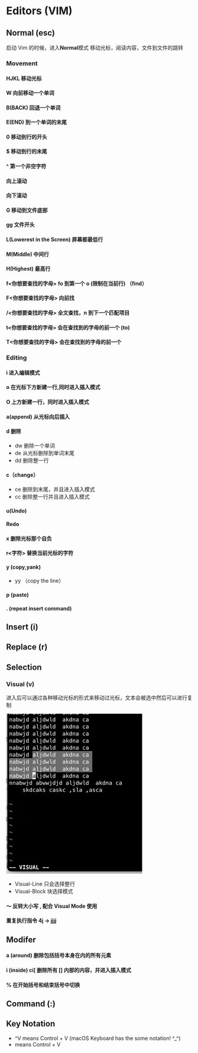 # Editors (VIM)

## Normal (esc)
启动 Vim 的时候，进入**Normal**模式
移动光标，阅读内容，文件到文件的跳转



### Movement

#### HJKL 移动光标

#### W 向前移动一个单词

#### B(BACK) 回退一个单词

#### E(END) 到一个单词的末尾

#### 0 移动到行的开头

#### $ 移动到行的末尾

#### ^ 第一个非空字符

#### <C-U> 向上滚动

#### <C-D> 向下滚动

#### G 移动到文件底部

#### gg 文件开头

#### L(Lowerest in the Screen) 屏幕都最低行

#### M(Middle) 中间行

#### H(Highest) 最高行

#### f<你想要查找的字母> fo 到第一个 o (限制在当前行) （find）

#### F<你想要查找的字母> 向前找

#### /<你想要查找的字母> 全文查找，n 到下一个匹配项目

#### t<你想要查找的字母> 会在查找到的字母的前一个 (to)

#### T<你想要查找的字母> 会在查找到的字母的前一个

### Editing

#### i 进入编辑模式

#### o 在光标下方新建一行,同时进入插入模式

#### O 上方新建一行，同时进入插入模式

#### a(append) 从光标向后插入

#### d 删除

* dw 删除一个单词
* de 从光标删除到单词末尾
* dd 删除整一行

#### c（change）

* ce 删除到末尾，并且进入插入模式
* cc 删除整一行并且进入插入模式

#### u(Undo)

#### <C-R> Redo

#### x 删除光标那个自负

#### r<字符> 替换当前光标的字符

#### y (copy,yank)

* yy （copy the line）

#### p (paste)

#### . (repeat insert command)



## Insert (i)


## Replace (r)

## Selection 

### Visual (v)

进入后可以通过各种移动光标的形式来移动过光标，文本会被选中然后可以进行复制

<img src="./assets/CleanShot%202024-01-04%20at%2015.52.24@2x.png" alt="CleanShot 2024-01-04 at 15.52.24@2x" style="zoom:50%;" />

* Visual-Line <S-V> 只会选择整行
* Visual-Block <C-V> 块选择模式

#### ～ 反转大小写 , 配合 Visual Mode 使用

#### <Number><Command> 重复执行指令 4j -> jjjj

## Modifer

#### a (around) 删除包括括号本身在内的所有元素

#### i (inside) ci[ 删除所有 [] 内部的内容，并进入插入模式

#### % 在开始括号和结束括号中切换





## Command (:)


## Key Notation

* ^V means Control + V (macOS Keyboard has the some notation! ^_^)
* <C-V> means Control + V





